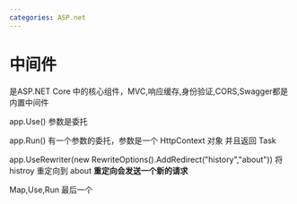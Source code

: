 ```yaml
---
categories: ASP.net
---
```


# 中间件

是ASP.NET Core
中的核心组件，MVC,响应缓存,身份验证,CORS,Swagger都是内置中间件

app.Use() 参数是委托

app.Run() 有一个参数的委托，参数是一个 HttpContext 对象 并且返回 Task

app.UseRewriter(new RewriteOptions().AddRedirect(\"history\",\"about\"))
将histroy 重定向到 about **重定向会发送一个新的请求**

Map,Use,Run 最后一个
